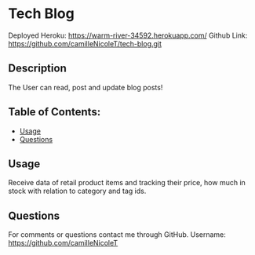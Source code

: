 # Tech Blog

Deployed Heroku: https://warm-river-34592.herokuapp.com/
Github Link: https://github.com/camilleNicoleT/tech-blog.git

## Description
The User can read, post and update blog posts!

## Table of Contents:
   - [Usage](#usage) 
   - [Questions](#Questions) 

## Usage
  Receive data of retail product items and tracking their price, how much in stock with relation to category and tag ids.


## Questions
For comments or questions contact me through GitHub. Username: https://github.com/camilleNicoleT
